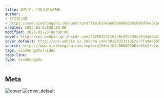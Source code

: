 ```yaml
---
title: 返祖了，当猴儿也挺快乐
author:
- 打打的小窝
- https://www.xiaohongshu.com/user/profile/6194ae08000000001000d7ea?xsec_token=undefined
created: 2025-03-23T00:00:00
modified: 2025-03-23T00:00:00
cover: http://sns-webpic-qc.xhscdn.com/202503231105/8cd7e339da743a66a214cda8e58236e4/1040g2sg317eki8ah0o705ocklo441lvavqdr9oo!nc_n_webp_prv_1
cover_default: http://sns-webpic-qc.xhscdn.com/202503231105/e77fa94a55bc69d3cf86ad37b9408651/1040g2sg317eki8ah0o705ocklo441lvavqdr9oo!nc_n_webp_mw_1
source: https://www.xiaohongshu.com/explore/66dc1b3e000000001e01b2fe?xsec_token=ABVkRdRmCoRgCBeeW-_JiAMhe2wo8m1Cxmh0Nf_4gKgNQ=
tags: xiaohongshu/video
tags-link:
type: xiaohongshu
---
```


## Meta

![cover](http://sns-webpic-qc.xhscdn.com/202503231105/8cd7e339da743a66a214cda8e58236e4/1040g2sg317eki8ah0o705ocklo441lvavqdr9oo!nc_n_webp_prv_1)
![cover_default](http://sns-webpic-qc.xhscdn.com/202503231105/e77fa94a55bc69d3cf86ad37b9408651/1040g2sg317eki8ah0o705ocklo441lvavqdr9oo!nc_n_webp_mw_1)
